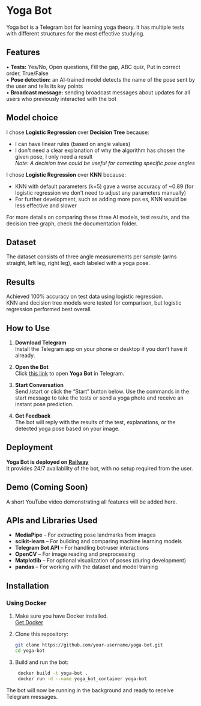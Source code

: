 # Yoga Bot
Yoga bot is a Telegram bot for learning yoga theory. It has multiple tests with different structures for the most effective studying.

## Features
  • **Tests:** Yes/No, Open questions, Fill the gap, ABC quiz, Put in correct order, True/False  
  • **Pose detection:** an AI-trained model detects the name of the pose sent by the user and tells its key points  
  • **Broadcast message:** sending broadcast messages about updates for all users who previously interacted with the bot  

## Model choice
I chose **Logistic Regression** over **Decision Tree** because:  
  - I can have linear rules (based on angle values)  
  - I don't need a clear explanation of why the algorithm has chosen the given pose, I only need a result  
  _Note: A decision tree could be useful for correcting specific pose angles_  
  
I chose **Logistic Regression** over **KNN** because:  
  - KNN with default parameters (k=5) gave a worse accuracy of ~0.89 (for logistic regression we don't need to adjust any parameters manually)  
  - For further development, such as adding more pos
es, KNN would be less effective and slower  
  
For more details on comparing these three AI models, test results, and the decision tree graph, check the documentation folder.

## Dataset
The dataset consists of three angle measurements per sample (arms straight, left leg, right leg), each labeled with a yoga pose.

## Results
Achieved 100% accuracy on test data using logistic regression.  
KNN and decision tree models were tested for comparison, but logistic regression performed best overall.

## How to Use

1. **Download Telegram**  
   Install the Telegram app on your phone or desktop if you don’t have it already.

2. **Open the Bot**  
   Click [this link](https://t.me/yoga_learn_bot) to open **Yoga Bot** in Telegram.

3. **Start Conversation**  
   Send /start or click the “Start” button below. Use the commands in the start message to take the tests or send a yoga photo and receive an instant pose prediction.

4. **Get Feedback**  
   The bot will reply with the results of the test, explanations, or the detected yoga pose based on your image.

## Deployment

**Yoga Bot is deployed on [Railway](https://railway.app/)**  
It provides 24/7 availability of the bot, with no setup required from the user.

## Demo (Coming Soon)

A short YouTube video demonstrating all features will be added here.
## APIs and Libraries Used

- **MediaPipe** – For extracting pose landmarks from images  
- **scikit-learn** – For building and comparing machine learning models  
- **Telegram Bot API** – For handling bot-user interactions  
- **OpenCV** – For image reading and preprocessing  
- **Matplotlib** – For optional visualization of poses (during development)  
- **pandas** – For working with the dataset and model training

## Installation

### Using Docker

1. Make sure you have Docker installed.  
   [Get Docker](https://docs.docker.com/get-docker/)

2. Clone this repository:

   ```bash
   git clone https://github.com/your-username/yoga-bot.git
   cd yoga-bot
3. Build and run the bot:
   
   ```bash
    docker build -t yoga-bot .
    docker run -d --name yoga_bot_container yoga-bot

The bot will now be running in the background and ready to receive Telegram messages.













